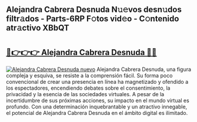 ## Alejandra Cabrera Desnuda N𝚞𝚎vos desn𝚞dos filtr𝚊dos - Parts-6RP F𝚘tos vid𝚎o - C𝚘ntenido atr𝚊ctivo XBbQT

# <h2><a href="http://mb6b17.tromn.icu/?c=Alejandra+Cabrera+Desnuda">🔗👉👉👉 Alejandra Cabrera Desnuda 🔗🔗</a></h2>

[![Alejandra Cabrera Desnuda nuevo](https://i.imgur.com/pEAQMta.gif)](http://mb6b17.tromn.icu/?c=Alejandra+Cabrera+Desnuda)
Alejandra Cabrera Desnuda, una figura compleja y esquiva, se resiste a la comprensión fácil. Su forma poco convencional de crear una presencia en línea ha magnetizado y ofendido a los espectadores, encendiendo debates sobre el consentimiento, la privacidad y la esencia de las sociedades virtuales. A pesar de la incertidumbre de sus próximas acciones, su impacto en el mundo virtual es profundo. Con una determinación inquebrantable y un atractivo innegable, el potencial de Alejandra Cabrera Desnuda en el ámbito digital es ilimitado.
